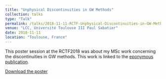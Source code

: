 ```yaml
---
title: "Unphysical Discontinuities in GW Methods"
collection: talks
type: "Talk"
permalink: /talks/2018-11-11-RCTF-Unphysical-Discontinuities-in-GW-Methods
venue: "LCC, Université Toulouse III Paul Sabatier"
date: 2018-11-11
location: "Toulouse, France"
---
```


This poster session at the RCTF2018 was about my MSc work concerning the discontinuities in GW methods. This work is linked to the [eponymous publication](http://mveril.github.io/files/2018-09-13-Unphysical-Discontinuities-in-GW-Methods.pdf).

[Download the poster](http://mveril.github.io/files/2018-11-11-RCTF-Unphysical-Discontinuities-in-GW-Methods.pdf)

